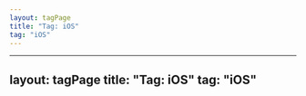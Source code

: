 ```yaml
---
layout: tagPage
title: "Tag: iOS"
tag: "iOS"
---
```

---
layout: tagPage
title: "Tag: iOS"
tag: "iOS"
---
